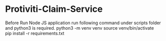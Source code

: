 # Protiviti-Claim-Service

Before Run Node JS application run following command under scripts folder and python3 is required.
python3 -m venv venv
source venv/bin/activate
pip install -r requirements.txt